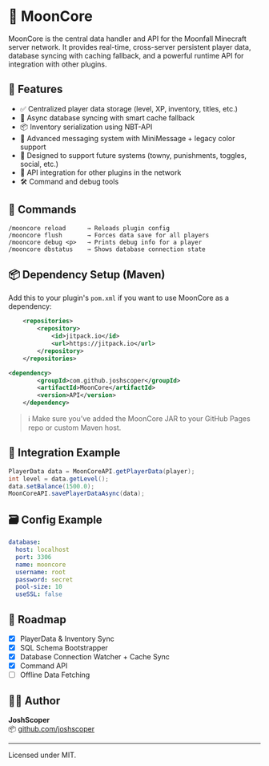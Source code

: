 # 🌙 MoonCore

MoonCore is the central data handler and API for the Moonfall Minecraft server network. It provides real-time, cross-server persistent player data, database syncing with caching fallback, and a powerful runtime API for integration with other plugins.

## 🚀 Features

- ✅ Centralized player data storage (level, XP, inventory, titles, etc.)
- 🔄 Async database syncing with smart cache fallback
- 📦 Inventory serialization using NBT-API
- 💬 Advanced messaging system with MiniMessage + legacy color support
- 🧠 Designed to support future systems (towny, punishments, toggles, social, etc.)
- 🧩 API integration for other plugins in the network
- 🛠️ Command and debug tools

## 🧪 Commands

```
/mooncore reload      → Reloads plugin config
/mooncore flush       → Forces data save for all players
/mooncore debug <p>   → Prints debug info for a player
/mooncore dbstatus    → Shows database connection state
```

## 📦 Dependency Setup (Maven)

Add this to your plugin's `pom.xml` if you want to use MoonCore as a dependency:

```xml
	<repositories>
		<repository>
		    <id>jitpack.io</id>
		    <url>https://jitpack.io</url>
		</repository>
	</repositories>

<dependency>
	    <groupId>com.github.joshscoper</groupId>
	    <artifactId>MoonCore</artifactId>
	    <version>API</version>
	</dependency>
```

> ℹ️ Make sure you’ve added the MoonCore JAR to your GitHub Pages repo or custom Maven host.

## 🧠 Integration Example

```java
PlayerData data = MoonCoreAPI.getPlayerData(player);
int level = data.getLevel();
data.setBalance(1500.0);
MoonCoreAPI.savePlayerDataAsync(data);
```

## 🗃️ Config Example

```yaml
database:
  host: localhost
  port: 3306
  name: mooncore
  username: root
  password: secret
  pool-size: 10
  useSSL: false
```

## 🧱 Roadmap

- [x] PlayerData & Inventory Sync
- [x] SQL Schema Bootstrapper
- [x] Database Connection Watcher + Cache Sync
- [x] Command API
- [ ] Offline Data Fetching

## 🧑‍💻 Author

**JoshScoper**  
📦 [github.com/joshscoper](https://github.com/joshscoper)

---

Licensed under MIT.
